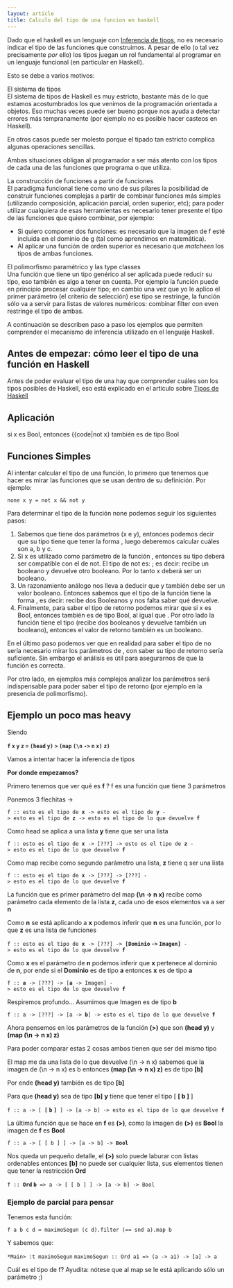 ```yaml
---
layout: article
title: Calculo del tipo de una funcion en haskell
---
```


Dado que el haskell es un lenguaje con [Inferencia de tipos](inferencia-de-tipos.html), no es necesario indicar el tipo de las funciones que construimos. A pesar de ello (o tal vez precisamente *por* ello) los tipos juegan un rol fundamental al programar en un lenguaje funcional (en particular en Haskell).

Esto se debe a varios motivos:

El sistema de tipos  
El sistema de tipos de Haskell es muy estricto, bastante más de lo que estamos acostumbrados los que venimos de la programación orientada a objetos. Eso muchas veces puede ser bueno porque nos ayuda a detectar errores más tempranamente (por ejemplo no es posible hacer casteos en Haskell).

En otros casos puede ser molesto porque el tipado tan estricto complica algunas operaciones sencillas.

Ambas situaciones obligan al programador a ser más atento con los tipos de cada una de las funciones que programa o que utiliza.

<!-- -->

La construcción de funciones a partir de funciones  
El paradigma funcional tiene como uno de sus pilares la posibilidad de construir funciones complejas a partir de combinar funciones más simples (utilizando composición, aplicación parcial, orden superior, etc); para poder utilizar cualquiera de esas herramientas es necesario tener presente el tipo de las funciones que quiero combinar, por ejemplo:

-   Si quiero componer dos funciones: es necesario que la imagen de f esté incluida en el dominio de g (tal como aprendimos en matemática).
-   Al aplicar una función de orden superior es necesario que *matcheen* los tipos de ambas funciones.

<!-- -->

El polimorfismo paramétrico y las type classes  
Una función que tiene un tipo genérico al ser aplicada puede reducir su tipo, eso también es algo a tener en cuenta. Por ejemplo la función puede en principio procesar cualquier tipo; en cambio una vez que yo le aplico el primer parámetro (el criterio de selección) ese tipo se restringe, la función sólo va a servir para listas de valores numéricos: combinar filter con even restringe el tipo de ambas.

A continuación se describen paso a paso los ejemplos que permiten comprender el mecanismo de inferencia utilizado en el lenguaje Haskell.

Antes de empezar: cómo leer el tipo de una función en Haskell
-------------------------------------------------------------

Antes de poder evaluar el tipo de una hay que comprender cuáles son los tipos posibles de Haskell, eso está explicado en el artículo sobre [Tipos de Haskell](tipos-de-haskell.html)

Aplicación
----------

si x es Bool, entonces {{code|not x} también es de tipo Bool

Funciones Simples
-----------------

Al intentar calcular el tipo de una función, lo primero que tenemos que hacer es mirar las funciones que se usan dentro de su definición. Por ejemplo:

`none x y = not x && not y`

Para determinar el tipo de la función none podemos seguir los siguientes pasos:

1.  Sabemos que tiene dos parámetros (x e y), entonces podemos decir que su tipo tiene que tener la forma , luego deberemos calcular cuáles son a, b y c.
2.  Si x es utilizado como parámetro de la función , entonces su tipo deberá ser compatible con el de not. El tipo de not es: ; es decir: recibe un booleano y devuelve otro booleano. Por lo tanto x deberá ser un booleano.
3.  Un razonamiento análogo nos lleva a deducir que y también debe ser un valor booleano. Entonces sabemos que el tipo de la función tiene la forma , es decir: recibe dos Booleanos y nos falta saber qué devuelve.
4.  Finalmente, para saber el tipo de retorno podemos mirar que si x es Bool, entonces también es de tipo Bool, al igual que . Por otro lado la función tiene el tipo (recibe dos booleanos y devuelve también un booleano), entonces el valor de retorno también es un booleano.

En el último paso podemos ver que en realidad para saber el tipo de no sería necesario mirar los parámetros de , con saber su tipo de retorno sería suficiente. Sin embargo el análisis es útil para asegurarnos de que la función es correcta.

Por otro lado, en ejemplos más complejos analizar los parámetros será indispensable para poder saber el tipo de retorno (por ejemplo en la presencia de polimorfismo).

Ejemplo un poco mas heavy
-------------------------

Siendo

**`f` `x` `y` `z` `=` `(head` `y)` `>` `(map` `(\n` `->` `n` `x)` `z)`**

Vamos a intentar hacer la inferencia de tipos

**Por donde empezamos?**

Primero tenemos que ver qué es **f** ? f es una función que tiene 3 parámetros

Ponemos 3 flechitas -&gt;

`f :: esto es el tipo de `**`x`**` -> esto es el tipo de `**`y`**` -> esto es el tipo de `**`z`**` -> esto es el tipo de lo que devuelve `**`f`**

Como head se aplica a una lista **y** tiene que ser una lista

`f :: esto es el tipo de `**`x`**` -> [???] -> esto es el tipo de `**`z`**` -> esto es el tipo de lo que devuelve `**`f`**

Como map recibe como segundo parámetro una lista, **z** tiene q ser una lista

`f :: esto es el tipo de `**`x`**` -> [???] -> [???] -> esto es el tipo de lo que devuelve `**`f`**

La función que es primer parámetro del map **(\\n -&gt; n x)** recibe como parámetro cada elemento de la lista **z**, cada uno de esos elementos va a ser **n**

Como **n** se está aplicando a **x** podemos inferir que **n** es una función, por lo que **z** es una lista de funciones

`f :: esto es el tipo de `**`x`**` -> [???] -> `**`[Dominio` `->` `Imagen]`**` -> esto es el tipo de lo que devuelve `**`f`**

Como **x** es el parámetro de **n** podemos inferir que **x** pertenece al dominio de **n**, por ende si el **Dominio** es de tipo **a** entonces **x** es de tipo **a**

`f :: `**`a`**` -> [???] -> [`**`a`**` -> Imagen] -> esto es el tipo de lo que devuelve `**`f`**

Respiremos profundo... Asumimos que Imagen es de tipo **b**

`f :: a -> [???] -> [a -> `**`b`**`] -> esto es el tipo de lo que devuelve `**`f`**

Ahora pensemos en los parámetros de la función **(&gt;)** que son **(head y)** y **(map (\\n -&gt; n x) z)**

Para poder comparar estas 2 cosas ambos tienen que ser del mismo tipo

El map me da una lista de lo que devuelve (\\n -&gt; n x) sabemos que la imagen de (\\n -&gt; n x) es b entonces **(map (\\n -&gt; n x) z)** es de tipo **\[b\]**

Por ende **(head y)** también es de tipo **\[b\]**

Para que **(head y)** sea de tipo **\[b\]** **y** tiene que tener el tipo \[ **\[ b \]** \]

`f :: a -> [ `**`[` `b` `]`**` ] -> [a -> b] -> esto es el tipo de lo que devuelve `**`f`**

La última función que se hace en **f** es **(&gt;)**, como la imagen de **(&gt;)** es **Bool** la imagen de **f** es **Bool**

`f :: a -> [ [ b ] ] -> [a -> b] -> `**`Bool`**

Nos queda un pequeño detalle, el **(&gt;)** solo puede laburar con listas ordenables entonces **\[b\]** no puede ser cualquier lista, sus elementos tienen que tener la restricción **Ord**

`f :: `**`Ord` `b`**` => a -> [ [ b ] ] -> [a -> b] -> Bool`

### Ejemplo de parcial para pensar

Tenemos esta función:

`f a b c d = maximoSegun (c d).filter (== snd a).map b`

Y sabemos que:

`*Main> :t maximoSegun`
`maximoSegun :: Ord a1 => (a -> a1) -> [a] -> a`

Cuál es el tipo de f? Ayudita: nótese que al map se le está aplicando sólo un parámetro ;)
